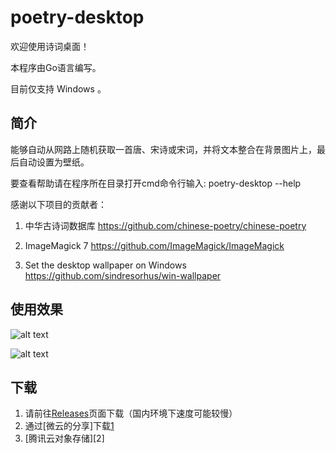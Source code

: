 # poetry-desktop

欢迎使用诗词桌面！

本程序由Go语言编写。

目前仅支持 Windows 。

## 简介
能够自动从网路上随机获取一首唐、宋诗或宋词，并将文本整合在背景图片上，最后自动设置为壁纸。

要查看帮助请在程序所在目录打开cmd命令行输入: poetry-desktop --help

感谢以下项目的贡献者：

1. 中华古诗词数据库
https://github.com/chinese-poetry/chinese-poetry

2. ImageMagick 7
https://github.com/ImageMagick/ImageMagick

3. Set the desktop wallpaper on Windows
https://github.com/sindresorhus/win-wallpaper

## 使用效果
![alt text][3]


![alt text][4]

## 下载
1. 请前往[Releases][0]页面下载（国内环境下速度可能较慢）
2. 通过[微云的分享]下载[1]
3. [腾讯云对象存储][2]

[0]: https://github.com/okcy1016/poetry-desktop/releases
[1]: 
[2]:
[3]: http://cos.ap-guangzhou.myqcloud.com/storage-0-1252537980/imghost/poe0.png?sign=q-sign-algorithm%3Dsha1%26q-ak%3DAKIDDJH4f34pDPTK0UTT8ez72mJeuRoz5VWL%26q-sign-time%3D1525615534%3B1525625594%26q-key-time%3D1525615534%3B1525625594%26q-header-list%3Dhost%26q-url-param-list%3D%26q-signature%3De9395a7c55fd9644cce4e54525e6f41c27405470
[4]: http://cos.ap-guangzhou.myqcloud.com/storage-0-1252537980/imghost/poe1.png?sign=q-sign-algorithm%3Dsha1%26q-ak%3DAKIDDJH4f34pDPTK0UTT8ez72mJeuRoz5VWL%26q-sign-time%3D1525615537%3B1525625597%26q-key-time%3D1525615537%3B1525625597%26q-header-list%3Dhost%26q-url-param-list%3D%26q-signature%3De0c25653a927da9bfdbbede19294786302470e01
